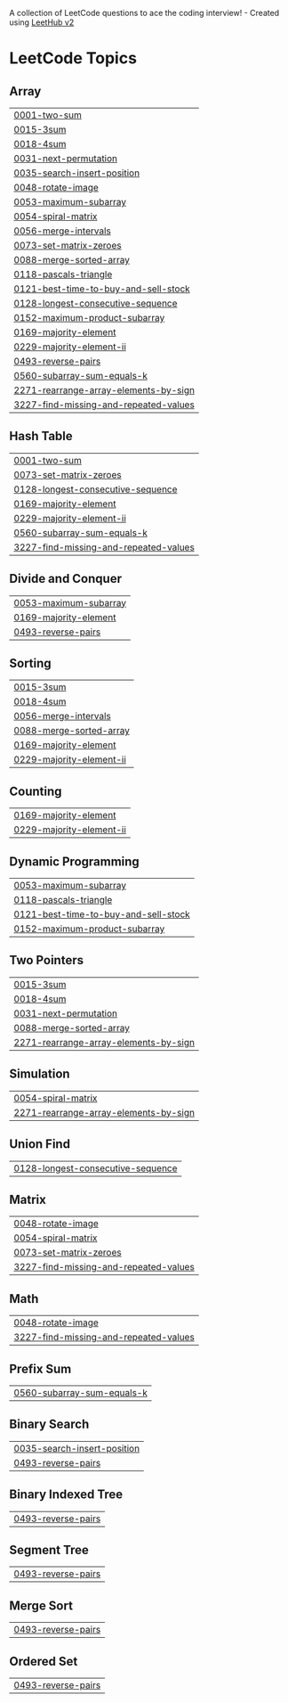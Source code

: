 A collection of LeetCode questions to ace the coding interview! - Created using [LeetHub v2](https://github.com/arunbhardwaj/LeetHub-2.0)
<!---LeetCode Topics Start-->
# LeetCode Topics
## Array
|  |
| ------- |
| [0001-two-sum](https://github.com/omprakash1310/DSA-Codes/tree/master/0001-two-sum) |
| [0015-3sum](https://github.com/omprakash1310/DSA-Codes/tree/master/0015-3sum) |
| [0018-4sum](https://github.com/omprakash1310/DSA-Codes/tree/master/0018-4sum) |
| [0031-next-permutation](https://github.com/omprakash1310/DSA-Codes/tree/master/0031-next-permutation) |
| [0035-search-insert-position](https://github.com/omprakash1310/DSA-Codes/tree/master/0035-search-insert-position) |
| [0048-rotate-image](https://github.com/omprakash1310/DSA-Codes/tree/master/0048-rotate-image) |
| [0053-maximum-subarray](https://github.com/omprakash1310/DSA-Codes/tree/master/0053-maximum-subarray) |
| [0054-spiral-matrix](https://github.com/omprakash1310/DSA-Codes/tree/master/0054-spiral-matrix) |
| [0056-merge-intervals](https://github.com/omprakash1310/DSA-Codes/tree/master/0056-merge-intervals) |
| [0073-set-matrix-zeroes](https://github.com/omprakash1310/DSA-Codes/tree/master/0073-set-matrix-zeroes) |
| [0088-merge-sorted-array](https://github.com/omprakash1310/DSA-Codes/tree/master/0088-merge-sorted-array) |
| [0118-pascals-triangle](https://github.com/omprakash1310/DSA-Codes/tree/master/0118-pascals-triangle) |
| [0121-best-time-to-buy-and-sell-stock](https://github.com/omprakash1310/DSA-Codes/tree/master/0121-best-time-to-buy-and-sell-stock) |
| [0128-longest-consecutive-sequence](https://github.com/omprakash1310/DSA-Codes/tree/master/0128-longest-consecutive-sequence) |
| [0152-maximum-product-subarray](https://github.com/omprakash1310/DSA-Codes/tree/master/0152-maximum-product-subarray) |
| [0169-majority-element](https://github.com/omprakash1310/DSA-Codes/tree/master/0169-majority-element) |
| [0229-majority-element-ii](https://github.com/omprakash1310/DSA-Codes/tree/master/0229-majority-element-ii) |
| [0493-reverse-pairs](https://github.com/omprakash1310/DSA-Codes/tree/master/0493-reverse-pairs) |
| [0560-subarray-sum-equals-k](https://github.com/omprakash1310/DSA-Codes/tree/master/0560-subarray-sum-equals-k) |
| [2271-rearrange-array-elements-by-sign](https://github.com/omprakash1310/DSA-Codes/tree/master/2271-rearrange-array-elements-by-sign) |
| [3227-find-missing-and-repeated-values](https://github.com/omprakash1310/DSA-Codes/tree/master/3227-find-missing-and-repeated-values) |
## Hash Table
|  |
| ------- |
| [0001-two-sum](https://github.com/omprakash1310/DSA-Codes/tree/master/0001-two-sum) |
| [0073-set-matrix-zeroes](https://github.com/omprakash1310/DSA-Codes/tree/master/0073-set-matrix-zeroes) |
| [0128-longest-consecutive-sequence](https://github.com/omprakash1310/DSA-Codes/tree/master/0128-longest-consecutive-sequence) |
| [0169-majority-element](https://github.com/omprakash1310/DSA-Codes/tree/master/0169-majority-element) |
| [0229-majority-element-ii](https://github.com/omprakash1310/DSA-Codes/tree/master/0229-majority-element-ii) |
| [0560-subarray-sum-equals-k](https://github.com/omprakash1310/DSA-Codes/tree/master/0560-subarray-sum-equals-k) |
| [3227-find-missing-and-repeated-values](https://github.com/omprakash1310/DSA-Codes/tree/master/3227-find-missing-and-repeated-values) |
## Divide and Conquer
|  |
| ------- |
| [0053-maximum-subarray](https://github.com/omprakash1310/DSA-Codes/tree/master/0053-maximum-subarray) |
| [0169-majority-element](https://github.com/omprakash1310/DSA-Codes/tree/master/0169-majority-element) |
| [0493-reverse-pairs](https://github.com/omprakash1310/DSA-Codes/tree/master/0493-reverse-pairs) |
## Sorting
|  |
| ------- |
| [0015-3sum](https://github.com/omprakash1310/DSA-Codes/tree/master/0015-3sum) |
| [0018-4sum](https://github.com/omprakash1310/DSA-Codes/tree/master/0018-4sum) |
| [0056-merge-intervals](https://github.com/omprakash1310/DSA-Codes/tree/master/0056-merge-intervals) |
| [0088-merge-sorted-array](https://github.com/omprakash1310/DSA-Codes/tree/master/0088-merge-sorted-array) |
| [0169-majority-element](https://github.com/omprakash1310/DSA-Codes/tree/master/0169-majority-element) |
| [0229-majority-element-ii](https://github.com/omprakash1310/DSA-Codes/tree/master/0229-majority-element-ii) |
## Counting
|  |
| ------- |
| [0169-majority-element](https://github.com/omprakash1310/DSA-Codes/tree/master/0169-majority-element) |
| [0229-majority-element-ii](https://github.com/omprakash1310/DSA-Codes/tree/master/0229-majority-element-ii) |
## Dynamic Programming
|  |
| ------- |
| [0053-maximum-subarray](https://github.com/omprakash1310/DSA-Codes/tree/master/0053-maximum-subarray) |
| [0118-pascals-triangle](https://github.com/omprakash1310/DSA-Codes/tree/master/0118-pascals-triangle) |
| [0121-best-time-to-buy-and-sell-stock](https://github.com/omprakash1310/DSA-Codes/tree/master/0121-best-time-to-buy-and-sell-stock) |
| [0152-maximum-product-subarray](https://github.com/omprakash1310/DSA-Codes/tree/master/0152-maximum-product-subarray) |
## Two Pointers
|  |
| ------- |
| [0015-3sum](https://github.com/omprakash1310/DSA-Codes/tree/master/0015-3sum) |
| [0018-4sum](https://github.com/omprakash1310/DSA-Codes/tree/master/0018-4sum) |
| [0031-next-permutation](https://github.com/omprakash1310/DSA-Codes/tree/master/0031-next-permutation) |
| [0088-merge-sorted-array](https://github.com/omprakash1310/DSA-Codes/tree/master/0088-merge-sorted-array) |
| [2271-rearrange-array-elements-by-sign](https://github.com/omprakash1310/DSA-Codes/tree/master/2271-rearrange-array-elements-by-sign) |
## Simulation
|  |
| ------- |
| [0054-spiral-matrix](https://github.com/omprakash1310/DSA-Codes/tree/master/0054-spiral-matrix) |
| [2271-rearrange-array-elements-by-sign](https://github.com/omprakash1310/DSA-Codes/tree/master/2271-rearrange-array-elements-by-sign) |
## Union Find
|  |
| ------- |
| [0128-longest-consecutive-sequence](https://github.com/omprakash1310/DSA-Codes/tree/master/0128-longest-consecutive-sequence) |
## Matrix
|  |
| ------- |
| [0048-rotate-image](https://github.com/omprakash1310/DSA-Codes/tree/master/0048-rotate-image) |
| [0054-spiral-matrix](https://github.com/omprakash1310/DSA-Codes/tree/master/0054-spiral-matrix) |
| [0073-set-matrix-zeroes](https://github.com/omprakash1310/DSA-Codes/tree/master/0073-set-matrix-zeroes) |
| [3227-find-missing-and-repeated-values](https://github.com/omprakash1310/DSA-Codes/tree/master/3227-find-missing-and-repeated-values) |
## Math
|  |
| ------- |
| [0048-rotate-image](https://github.com/omprakash1310/DSA-Codes/tree/master/0048-rotate-image) |
| [3227-find-missing-and-repeated-values](https://github.com/omprakash1310/DSA-Codes/tree/master/3227-find-missing-and-repeated-values) |
## Prefix Sum
|  |
| ------- |
| [0560-subarray-sum-equals-k](https://github.com/omprakash1310/DSA-Codes/tree/master/0560-subarray-sum-equals-k) |
## Binary Search
|  |
| ------- |
| [0035-search-insert-position](https://github.com/omprakash1310/DSA-Codes/tree/master/0035-search-insert-position) |
| [0493-reverse-pairs](https://github.com/omprakash1310/DSA-Codes/tree/master/0493-reverse-pairs) |
## Binary Indexed Tree
|  |
| ------- |
| [0493-reverse-pairs](https://github.com/omprakash1310/DSA-Codes/tree/master/0493-reverse-pairs) |
## Segment Tree
|  |
| ------- |
| [0493-reverse-pairs](https://github.com/omprakash1310/DSA-Codes/tree/master/0493-reverse-pairs) |
## Merge Sort
|  |
| ------- |
| [0493-reverse-pairs](https://github.com/omprakash1310/DSA-Codes/tree/master/0493-reverse-pairs) |
## Ordered Set
|  |
| ------- |
| [0493-reverse-pairs](https://github.com/omprakash1310/DSA-Codes/tree/master/0493-reverse-pairs) |
<!---LeetCode Topics End-->